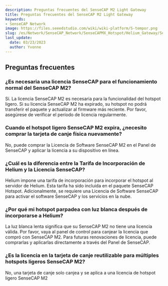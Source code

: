 ```yaml
---
description: Preguntas frecuentes del SenseCAP M2 Light Gateway
title: Preguntas frecuentes del SenseCAP M2 Light Gateway
keywords:
- SenseCAP Network
image: https://files.seeedstudio.com/wiki/wiki-platform/S-tempor.png
slug: /es/Network/SenseCAP_Network/SenseCAPMX_Hotspot/Helium_Gateway/SenseCAP_M2_Light/FAQ
last_update:
  date: 03/23/2023
  author: Yvonne
---
```

## Preguntas frecuentes

### ¿Es necesaria una licencia SenseCAP para el funcionamiento normal del SenseCAP M2?

Sí. La licencia SenseCAP M2 es necesaria para la funcionalidad del hotspot ligero. Si su licencia SenseCAP M2 ha expirado, su hotspot no podrá transferir el paquete y actualizar al firmware más reciente. Por favor, asegúrese de verificar el período de licencia regularmente.

### Cuando el hotspot ligero SenseCAP M2 expira, ¿necesito comprar la tarjeta de canje física nuevamente?

No, puede comprar la Licencia de Software SenseCAP M2 en el Panel de SenseCAP y aplicar la licencia a su dispositivo en línea.

### ¿Cuál es la diferencia entre la Tarifa de Incorporación de Helium y la Licencia SenseCAP?

Helium impone una tarifa de incorporación para incorporar el hotspot al servidor de Helium. Esta tarifa ha sido incluida en el paquete SenseCAP Hotspot. Adicionalmente, se requiere una Licencia de Software SenseCAP para activar el software SenseCAP y los servicios en la nube.

### ¿Por qué mi hotspot parpadea con luz blanca después de incorporarse a Helium?

La luz blanca lenta significa que su SenseCAP M2 no tiene una licencia válida. Por favor, vaya al panel de control para canjear la licencia que compró con SenseCAP M2. Para futuras renovaciones de licencia, puede comprarlas y aplicarlas directamente a través del Panel de SenseCAP.

### ¿Es la licencia en la tarjeta de canje reutilizable para múltiples hotspots ligeros SenseCAP M2?

No, una tarjeta de canje solo canjea y se aplica a una licencia de hotspot ligero SenseCAP M2
